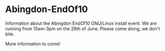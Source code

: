 # Abingdon-EndOf10
Information about the Abingdon EndOf10 GNU/Linux install event.
We are running from 10am-3pm on the 28th of June.
Please come along, we don't bite.

  
More information  to come!
